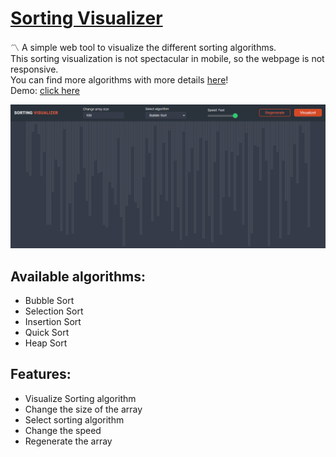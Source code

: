 # [Sorting Visualizer](https://0l1v3rr.github.io/sorting-visualizer/)
〽️ A simple web tool to visualize the different sorting algorithms.  
This sorting visualization is not spectacular in mobile, so the webpage is not responsive.  
You can find more algorithms with more details [here](https://github.com/0l1v3rr/algorithms)!  
Demo: [click here](https://0l1v3rr.github.io/sorting-visualizer/)

<img src="./img/screenshotv1.png" alt="Screenshot">

## Available algorithms:
- Bubble Sort
- Selection Sort
- Insertion Sort
- Quick Sort
- Heap Sort

## Features:
- Visualize Sorting algorithm
- Change the size of the array
- Select sorting algorithm
- Change the speed
- Regenerate the array